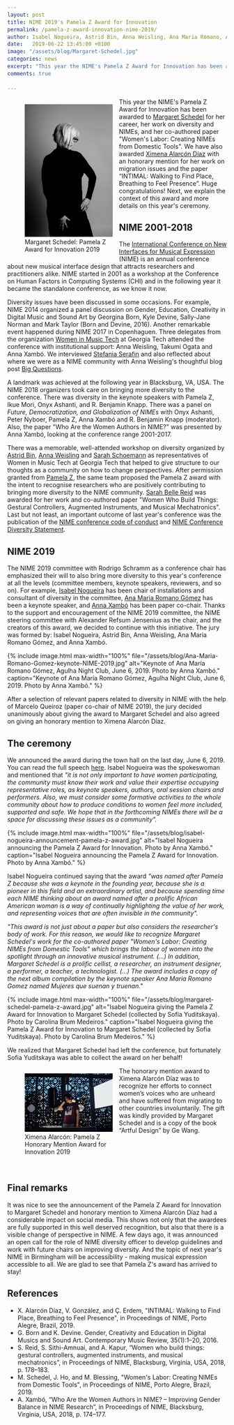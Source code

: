 ```yaml
---
layout: post
title: NIME 2019's Pamela Z Award for Innovation
permalink: /pamela-z-award-innovation-nime-2019/
author: Isabel Nogueira, Astrid Bin, Anna Weisling, Ana Maria Romano, Anna Xambó
date:   2019-06-22 13:45:00 +0100
image: "/assets/blog/Margaret-Schedel.jpg"
categories: news
excerpt: "This year the NIME's Pamela Z Award for Innovation has been awarded to Margaret Schedel for her career, her work on diversity and NIMEs, and her co-authored paper 'Women's Labor: Creating NIMEs from Domestic Tools'. We have also awarded Ximena Alarcón Díaz with an honorary mention for her work on migration issues and the paper 'INTIMAL: Walking to Find Place, Breathing to Feel Presence'. Huge congratulations! Next, we explain the context of this award and more details on this year's ceremony."
comments: true

---
```



<figure style="float:left;margin-right:15px;max-width:40%">
   <img src="/assets/blog/Margaret-Schedel.jpg"
      alt="Margaret Schedel: Pamela Z Award for Innovation 2019"/>
   <figcaption>Margaret Schedel: Pamela Z Award for Innovation 2019</figcaption>
</figure>

This year the NIME's Pamela Z Award for Innovation has been awarded to [Margaret Schedel](http://www.schedel.net/) for her career, her work on diversity and NIMEs, and her co-authored paper "Women's Labor: Creating NIMEs from Domestic Tools". We have also awarded [Ximena Alarcón Díaz](http://ximenaalarcon.net/) with an honorary mention for her work on migration issues and the paper “INTIMAL: Walking to Find Place, Breathing to Feel Presence”. Huge congratulations! Next, we explain the context of this award and more details on this year's ceremony.  


## NIME 2001-2018

The [International Conference on New Interfaces for Musical Expression](http://www.nime.org/) (NIME) is an annual conference about new musical interface design that attracts researchers and practitioners alike. NIME started in 2001 as a workshop at the Conference on Human Factors in Computing Systems (CHI) and in the following year it became the standalone conference, as we know it now.  

Diversity issues have been discussed in some occasions. For example, NIME 2014 organized a panel discussion on Gender, Education, Creativity in Digital Music and Sound Art by Georgina Born, Kyle Devine, Sally-Jane Norman and Mark Taylor (Born and Devine, 2016). Another remarkable event happened during NIME 2017 in Copenhaguen. Three delegates from the organization [Women in Music Tech](https://womeninmusictech.gatech.edu/) at Georgia Tech attended the conference with institutional support: Anna Weisling, Takumi Ogata and Anna Xambó. We interviewed [Stefania Serafin](https://womeninmusictech.gatech.edu/2017/11/an-interview-with-stefania-serafin/) and also reflected about where we were as a NIME community with Anna Weisling's thoughtful blog post [Big Questions](https://womeninmusictech.gatech.edu/2017/11/big-questions/).

A landmark was achieved at the following year in Blacksburg, VA, USA. The NIME 2018 organizers took care on bringing more diversity to the conference. There was diversity in the keynote speakers with Pamela Z, Ikue Mori, Onyx Ashanti, and R. Benjamin Knapp. There was a panel on *Future, Democratization, and Globalization of NIMEs* with Onyx Ashanti,
Peter Nyboer, Pamela Z, Anna Xambó and R. Benjamin Knapp (moderator). Also, the paper "Who Are the Women Authors in NIME?" was presented by Anna Xambó, looking at the conference range 2001-2017.

There was a memorable, well-attended workshop on diversity organized by [Astrid Bin](https://www.astridbin.com/), [Anna Weisling](http://www.aweisling.com/) and [Sarah Schoemann](https://www.sarahschoemann.com/) as representatives of Women in Music Tech at Georgia Tech that helped to give structure to our thoughts as a community on how to change perspectives. After permission granted from [Pamela Z](http://www.pamelaz.com/), the same team proposed the Pamela Z award with the intent to recognise researchers who are positively contributing to bringing more diversity to the NIME community. [Sarah Belle Reid](https://www.sarahbellereid.com/) was awarded for her work and co-authored paper "Women Who Build Things: Gestural Controllers, Augmented Instruments, and Musical Mechatronics". Last but not least, an important outcome of last year's conference was the publication of the [NIME conference code of conduct](http://www.nime.org/code-of-conduct/) and [NIME Conference Diversity Statement](http://www.nime.org/diversity/).

## NIME 2019

The NIME 2019 committee with Rodrigo Schramm as a conference chair has emphasized their will to also bring more diversity to this year's conference at all the levels (committee members, keynote speakers, reviewers, and so on). For example, [Isabel Nogueira](https://soundcloud.com/isabel-porto-nogueira) has been chair of installations and consultant of diversity in the committee, [Ana Maria Romano Gómez](https://www.audiblewomen.com/?listing=ana-maria-romano-gomez) has been a keynote speaker, and [Anna Xambó](http://annaxambo.me) has been paper co-chair. Thanks to the support and encouragement of the NIME 2019 committee, the NIME steering committee with Alexander Refsum Jensenius as the chair, and the creators of this award, we decided to continue with this initiative. The jury was formed by: Isabel Nogueira, Astrid Bin, Anna Weisling, Ana Maria Romano Gómez, and Anna Xambó.

{% include image.html
max-width="100%" file="/assets/blog/Ana-Maria-Romano-Gomez-keynote-NIME-2019.jpg" alt="Keynote of Ana María Romano Gómez, Agulha Night Club, June 6, 2019. Photo by Anna Xambó." caption="Keynote of Ana María Romano Gómez, Agulha Night Club, June 6, 2019. Photo by Anna Xambó." %}

After a selection of relevant papers related to diversity in NIME with the help of Marcelo Queiroz (paper co-chair of NIME 2019), the jury decided unanimously about giving the award to Margaret Schedel and also agreed on giving an honorary mention to Ximena Alarcón Díaz.

## The ceremony

We announced the award during the town hall on the last day, June 6, 2019. You can read the full speech [here](/assets/downloads/Pamela-Z-Award-for-Innovation-NIME-2019.pdf). Isabel Nogueira was the spokeswoman and mentioned that *"it is not only important to have women participating, the community must know their work and value their expertise occupying representative roles, as keynote speakers, authors, oral session chairs and performers. Also, we must consider some formative activities to the whole community about how to produce conditions to women feel more included, supported and safe. We hope that in the forthcoming NIMEs there will be a space for discussing these issues as a community".*

{% include image.html
max-width="100%" file="/assets/blog/isabel-nogueira-announcement-pamela-z-award.jpg" alt="Isabel Nogueira announcing the Pamela Z Award for Innovation. Photo by Anna Xambó." caption="Isabel Nogueira announcing the Pamela Z Award for Innovation. Photo by Anna Xambó." %}

Isabel Nogueira continued saying that the award *"was named after Pamela Z because she was a keynote in the founding year, because she is a pioneer in this field and an extraordinary artist, and because spending time each NIME thinking about an award named after a prolific African American woman is a way of continually highlighting the value of her work, and representing voices that are often invisible in the community".*


*"This award is not just about a paper but also considers the researcher's body of work.
For this reason, we would like to recognize Margaret Schedel's work for the co-authored paper "Women's Labor: Creating NIMEs from Domestic Tools" which brings the labour of women into the spotlight through an innovative musical instrument. (...) In addition, Margaret Schedel is a prolific cellist, a researcher, an instrument designer, a performer, a teacher, a technologist. (...) The award includes a copy of the next album compilation by the keynote speaker Ana Maria Romano Gomez named Mujeres que suenan y truenan."*

{% include image.html
max-width="100%" file="/assets/blog/margaret-schedel-pamela-z-award.jpg" alt="Isabel Nogueira giving the Pamela Z Award for Innovation to Margaret Schedel (collected by Sofia Yuditskaya). Photo by Carolina Brum Medeiros." caption="Isabel Nogueira giving the Pamela Z Award for Innovation to Margaret Schedel (collected by Sofia Yuditskaya). Photo by Carolina Brum Medeiros." %}

We realized that Margaret Schedel had left the conference, but fortunately Sofia Yuditskaya was able to collect the award on her behalf!

<figure style="float:left;margin-right:15px;max-width:40%">
   <img src="/assets/blog/Ximena-Alarcon.jpg"
      alt="Ximena Alarcón: Pamela Z Honorary Mention Award for Innovation 2019"/>
   <figcaption>Ximena Alarcón: Pamela Z Honorary Mention Award for Innovation 2019</figcaption>
</figure>

The honorary mention award to Ximena Alarcón Díaz was to recognize her efforts to connect women’s voices who are unheard and have suffered from migrating to other countries involuntarily. The gift was kindly provided by Margaret Schedel and is a copy of the book “Artful Design” by Ge Wang.



<br /><br /><br /><br />

## Final remarks

It was nice to see the announcement of the Pamela Z Award for Innovation to Margaret Schedel and honorary mention to Ximena Alarcón Díaz had a considerable impact on social media. This shows not only that the awardees are fully supported in this well deserved recognition, but also that there is a visible change of perspective in NIME. A few days ago, it was announced an open call for the role of NIME diversity officer to develop guidelines and work with future chairs on improving diversity. And the topic of next year's NIME in Birmingham will be accessibility - making musical expression accessible to all. We are glad to see that Pamela Z's award has arrived to stay!


## References

* X. Alarcón Díaz, V. González, and Ç. Erdem, "INTIMAL: Walking to Find Place, Breathing to Feel Presence", in Proceedings of NIME, Porto Alegre, Brazil, 2019.
* G. Born and K. Devine. Gender, Creativity and Education in Digital Musics and Sound Art. Contemporary Music Review, 35(1):1–20, 2016.
* S. Reid, S. Sithi-Amnuai, and A. Kapur, “Women who build things: gestural controllers, augmented instruments, and musical mechatronics”, in Proceedings of NIME, Blacksburg, Virginia, USA, 2018, p. 178–183.
* M. Schedel, J. Ho, and M. Blessing, "Women's Labor: Creating NIMEs from Domestic Tools", in Proceedings of NIME, Porto Alegre, Brazil, 2019.
* A. Xambó, “Who Are the Women Authors in NIME? – Improving Gender Balance in NIME Research”, in Proceedings of NIME, Blacksburg, Virginia, USA, 2018, p. 174–177.
